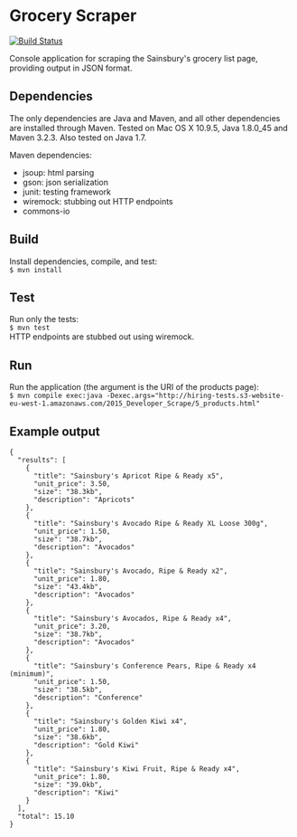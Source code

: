 # Grocery Scraper
[![Build Status](https://travis-ci.org/matt453677854/grocery-scraper.svg?branch=master)](https://travis-ci.org/matt453677854/grocery-scraper)

Console application for scraping the Sainsbury's grocery list page, providing output in JSON format.

## Dependencies
The only dependencies are Java and Maven, and all other dependencies are installed through Maven. Tested on Mac OS X 10.9.5, Java 1.8.0_45 and Maven 3.2.3. Also tested on Java 1.7.

Maven dependencies:
- jsoup: html parsing
- gson: json serialization
- junit: testing framework
- wiremock: stubbing out HTTP endpoints
- commons-io

## Build
Install dependencies, compile, and test:  
`$ mvn install`  

## Test
Run only the tests:  
`$ mvn test`  
HTTP endpoints are stubbed out using wiremock.

## Run
Run the application (the argument is the URI of the products page):  
`$ mvn compile exec:java -Dexec.args="http://hiring-tests.s3-website-eu-west-1.amazonaws.com/2015_Developer_Scrape/5_products.html"`  

## Example output
```
{
  "results": [
    {
      "title": "Sainsbury's Apricot Ripe & Ready x5",
      "unit_price": 3.50,
      "size": "38.3kb",
      "description": "Apricots"
    },
    {
      "title": "Sainsbury's Avocado Ripe & Ready XL Loose 300g",
      "unit_price": 1.50,
      "size": "38.7kb",
      "description": "Avocados"
    },
    {
      "title": "Sainsbury's Avocado, Ripe & Ready x2",
      "unit_price": 1.80,
      "size": "43.4kb",
      "description": "Avocados"
    },
    {
      "title": "Sainsbury's Avocados, Ripe & Ready x4",
      "unit_price": 3.20,
      "size": "38.7kb",
      "description": "Avocados"
    },
    {
      "title": "Sainsbury's Conference Pears, Ripe & Ready x4 (minimum)",
      "unit_price": 1.50,
      "size": "38.5kb",
      "description": "Conference"
    },
    {
      "title": "Sainsbury's Golden Kiwi x4",
      "unit_price": 1.80,
      "size": "38.6kb",
      "description": "Gold Kiwi"
    },
    {
      "title": "Sainsbury's Kiwi Fruit, Ripe & Ready x4",
      "unit_price": 1.80,
      "size": "39.0kb",
      "description": "Kiwi"
    }
  ],
  "total": 15.10
}
 ```
